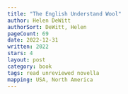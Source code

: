 ```yaml
---
title: "The English Understand Wool"
author: Helen DeWitt
authorSort: DeWitt, Helen
pageCount: 69
date: 2022-12-31
written: 2022
stars: 4
layout: post
category: book
tags: read unreviewed novella
mapping: USA, North America
---
```

